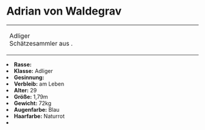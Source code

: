 # Adrian von Waldegrav

<table>
<tr><td>
<p>
Adliger Schätzesammler aus <a href="Solitude-Snowfields.md" anchor="nordholm"></a>.
</p>

</td><td width="300">
<!-- Edit here -->
<img src="adrian.png" alt="" />
</td></tr>
</table>

<procedure title="Allgemeine Informationen">
<list columns="3">
<li><b>Rasse:</b> <a href="Folks.md" anchor="menschen"></a></li>
<li><b>Klasse:</b> Adliger</li>
<li><b>Gesinnung:</b></li>
<li><b>Verbleib:</b> am Leben</li>
</list>
</procedure>

<procedure title="Aussehen">
<list columns="3">
<li><b>Alter:</b> 29</li>
<li><b>Größe:</b> 1,79m</li>
<li><b>Gewicht:</b> 72kg</li>
<li><b>Augenfarbe:</b> Blau</li>
<li><b>Haarfarbe:</b> Naturrot</li>
</list>
</procedure>

<procedure title="Beziehungen">
<list columns="3">
<li></li>
</list>
</procedure>

<!--
## Notizen

- **Ziele:** 
- **Geheimnisse:** 
-->